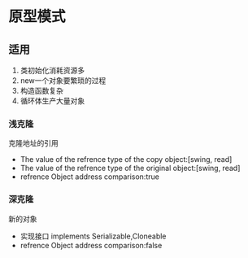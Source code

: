 # 原型模式

## 适用
1. 类初始化消耗资源多
2. new一个对象要繁琐的过程
3. 构造函数复杂
4. 循环体生产大量对象


### 浅克隆
克隆地址的引用
* The value of the refrence type of the copy object:[swing, read]
* The value of the refrence type of the original object:[swing, read]
* refrence Object address comparison:true

### 深克隆
新的对象
* 实现接口 implements Serializable,Cloneable
* refrence Object address comparison:false